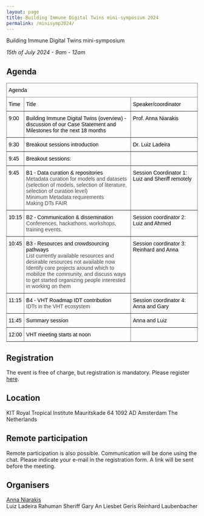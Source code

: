 ```yaml
---
layout: page
title: Building Immune Digital Twins mini-symposium 2024
permalink: /minisymp2024/
---
```


Building Immune Digital Twins mini-symposium

*15th of July 2024 - 9am - 12am*

## Agenda

<style type="text/css">
.tg  {border-collapse:collapse;border-spacing:0;}
.tg td{border-color:black;border-style:solid;border-width:1px;font-family:Arial, sans-serif;font-size:14px;
  overflow:hidden;padding:10px 5px;word-break:normal;}
.tg th{border-color:black;border-style:solid;border-width:1px;font-family:Arial, sans-serif;font-size:14px;
  font-weight:normal;overflow:hidden;padding:10px 5px;word-break:normal;}
.tg .tg-0pky{border-color:inherit;text-align:left;vertical-align:top}
</style>
<table class="tg"><thead>
  <tr>
    <th class="tg-0pky" colspan="3"><span style="font-weight:400;font-style:normal;text-decoration:none;color:#000;background-color:transparent">Agenda</span></th>
  </tr></thead>
<tbody>
  <tr>
    <td class="tg-0pky"><span style="font-weight:400;font-style:normal;text-decoration:none;color:#000;background-color:transparent">Time</span></td>
    <td class="tg-0pky"><span style="font-weight:400;font-style:normal;text-decoration:none;color:#000;background-color:transparent">Title</span></td>
    <td class="tg-0pky"><span style="font-weight:400;font-style:normal;text-decoration:none;color:#000;background-color:transparent">Speaker/coordinator</span></td>
  </tr>
  <tr>
    <td class="tg-0pky"><span style="font-weight:400;font-style:normal;text-decoration:none;color:#000;background-color:transparent">9:00</span></td>
    <td class="tg-0pky"><span style="font-weight:400;font-style:normal;text-decoration:none;color:#000;background-color:transparent">Building Immune Digital Twins (overview) - discussion of our Case Statement and Milestones for the next 18 months</span></td>
    <td class="tg-0pky"><span style="font-weight:400;font-style:normal;text-decoration:none;color:#000;background-color:transparent">Prof. Anna Niarakis</span></td>
  </tr>
  <tr>
    <td class="tg-0pky"><span style="font-weight:400;font-style:normal;text-decoration:none;color:#000;background-color:transparent">9:30</span></td>
    <td class="tg-0pky"><span style="font-weight:400;font-style:normal;text-decoration:none;color:#000;background-color:transparent">Breakout sessions introduction</span></td>
    <td class="tg-0pky"><span style="font-weight:400;font-style:normal;text-decoration:none;color:#000;background-color:transparent">Dr. Luiz Ladeira</span></td>
  </tr>
  <tr>
    <td class="tg-0pky"><span style="font-weight:400;font-style:normal;text-decoration:none;color:#000;background-color:transparent">9:45</span></td>
    <td class="tg-0pky"><span style="font-weight:400;font-style:normal;text-decoration:none;color:#000;background-color:transparent">Breakout sessions:</span></td>
    <td class="tg-0pky"></td>
  </tr>
  <tr>
    <td class="tg-0pky"><span style="font-weight:400;font-style:normal;text-decoration:none;color:#000;background-color:transparent">9:45</span></td>
    <td class="tg-0pky"><span style="font-weight:400;font-style:normal;text-decoration:none;color:#000;background-color:transparent">B1 - Data curation &amp; repositories</span><br><span style="font-weight:400;font-style:normal;text-decoration:none;color:#444746;background-color:transparent">Metadata curation for models and datasets (selection of models, selection of literature, selection of curation level)</span><br><span style="font-weight:400;font-style:normal;text-decoration:none;color:#444746;background-color:transparent">Minimum Metadata requirements</span><br><span style="font-weight:400;font-style:normal;text-decoration:none;color:#444746;background-color:transparent">Making DTs FAIR </span></td>
    <td class="tg-0pky"><span style="font-weight:400;font-style:normal;text-decoration:none;color:#000;background-color:transparent">Session Coordinator 1: Luiz and Sheriff remotely</span></td>
  </tr>
  <tr>
    <td class="tg-0pky"><span style="font-weight:400;font-style:normal;text-decoration:none;color:#000;background-color:transparent">10:15</span></td>
    <td class="tg-0pky"><span style="font-weight:400;font-style:normal;text-decoration:none;color:#000;background-color:transparent">B2 - Communication &amp; dissemination </span><br><span style="font-weight:400;font-style:normal;text-decoration:none;color:#444746;background-color:transparent">Conferences, hackathons, workshops, training events.</span></td>
    <td class="tg-0pky"><span style="font-weight:400;font-style:normal;text-decoration:none;color:#000;background-color:transparent">Session coordinator 2: Luiz and Ahmed</span></td>
  </tr>
  <tr>
    <td class="tg-0pky"><span style="font-weight:400;font-style:normal;text-decoration:none;color:#000;background-color:transparent">10:45</span></td>
    <td class="tg-0pky"><span style="font-weight:400;font-style:normal;text-decoration:none;color:#000;background-color:transparent">B3 - Resources and crowdsourcing pathways</span><br><span style="font-weight:400;font-style:normal;text-decoration:none;color:#444746;background-color:transparent">List currently available resources and desirable resources not available now</span><br><span style="font-weight:400;font-style:normal;text-decoration:none;color:#444746;background-color:transparent"> Identify core projects around which to mobilize the community, and discuss ways to get   started organizing people interested in working on them</span></td>
    <td class="tg-0pky"><span style="font-weight:400;font-style:normal;text-decoration:none;color:#000;background-color:transparent">Session coordinator 3: Reinhard and Anna </span></td>
  </tr>
  <tr>
    <td class="tg-0pky"><span style="font-weight:400;font-style:normal;text-decoration:none;color:#000;background-color:transparent">11:15</span></td>
    <td class="tg-0pky"><span style="font-weight:400;font-style:normal;text-decoration:none;color:#000;background-color:transparent">B4 - VHT Roadmap IDT contribution</span><br><span style="font-weight:400;font-style:normal;text-decoration:none;color:#444746;background-color:transparent">IDTs in the VHT ecosystem</span></td>
    <td class="tg-0pky"><span style="font-weight:400;font-style:normal;text-decoration:none;color:#000;background-color:transparent">Session coordinator 4: Anna and Gary</span></td>
  </tr>
  <tr>
    <td class="tg-0pky"><span style="font-weight:400;font-style:normal;text-decoration:none;color:#000;background-color:transparent">11:45</span></td>
    <td class="tg-0pky"><span style="font-weight:400;font-style:normal;text-decoration:none;color:#000;background-color:transparent">Summary session</span></td>
    <td class="tg-0pky"><span style="font-weight:400;font-style:normal;text-decoration:none;color:#000;background-color:transparent">Anna and Luiz</span></td>
  </tr>
  <tr>
    <td class="tg-0pky"><span style="font-weight:400;font-style:normal;text-decoration:none;color:#000;background-color:transparent">12:00</span></td>
    <td class="tg-0pky"><span style="font-weight:400;font-style:normal;text-decoration:none;color:#000;background-color:transparent">VHT meeting starts at noon</span></td>
    <td class="tg-0pky"></td>
  </tr>
</tbody></table>

## Registration

The event is free of charge, but registration is mandatory. Please register [here](https://forms.gle/o8EstrsEeapNY8VG7).

## Location

KIT Royal Tropical Institute
Mauritskade 64
1092 AD Amsterdam
The Netherlands 

## Remote participation

Remote participation is also possible. Communication will be done using the chat. Please indicate your e-mail in the registration form. A link will be sent before the meeting.

## Organisers

<a href="mailto:anna.niarakis@gmail.com">Anna Niarakis</a>  
Luiz Ladeira
Rahuman Sheriff
Gary An
Liesbet Geris
Reinhard Laubenbacher

